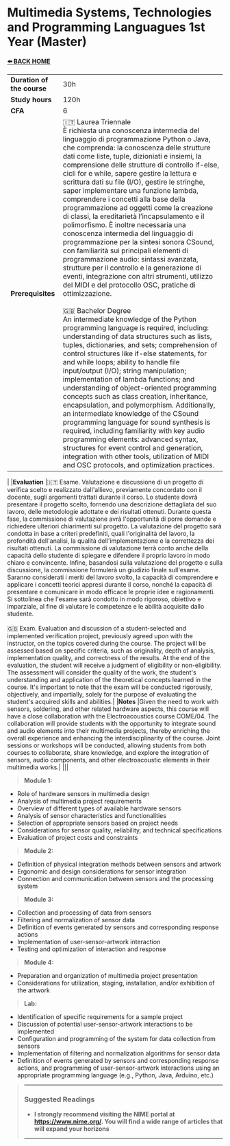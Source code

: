 # **Multimedia Systems, Technologies and Programming Languagues 1st Year (Master)**  

[**⬅️ BACK HOME**](/HOME.md)  

|                          |     |
|:-------------------------|:----|  
|**Duration of the course**|30h  |
|**Study hours**           |120h |
|**CFA**                   |6    |
|**Prerequisites**         |🇮🇹 Laurea Triennale<br>È richiesta una conoscenza intermedia del linguaggio di programmazione Python o Java, che comprenda: la conoscenza delle strutture dati come liste, tuple, dizioniati e insiemi, la comprensione delle strutture di controllo if-else, cicli for e while, sapere gestire la lettura e scrittura dati su file (I/O), gestire le stringhe, saper implementare una funzione lambda, comprendere i concetti alla base della programmazione ad oggetti come la creazione di classi, la ereditarietà l’incapsulamento e il polimorfismo. È inoltre necessaria una conoscenza intermedia del linguaggio di programmazione per la sintesi sonora CSound, con familiarità sui principali elementi di programmazione audio: sintassi avanzata, strutture per il controllo e la generazione di eventi, integrazione con altri strumenti, utilizzo del MIDI e del protocollo OSC, pratiche di ottimizzazione.<br><br>🇬🇧 Bachelor Degree<br>An intermediate knowledge of the Python programming language is required, including: understanding of data structures such as lists, tuples, dictionaries, and sets; comprehension of control structures like if-else statements, for and while loops; ability to handle file input/output (I/O); string manipulation; implementation of lambda functions; and understanding of object-oriented programming concepts such as class creation, inheritance, encapsulation, and polymorphism. Additionally, an intermediate knowledge of the CSound programming language for sound synthesis is required, including familiarity with key audio programming elements: advanced syntax, structures for event control and generation, integration with other tools, utilization of MIDI and OSC protocols, and optimization practices.
|
|**Evaluation**            |🇮🇹 Esame. Valutazione e discussione di un progetto di verifica scelto e realizzato dall'allievo, previamente concordato con il docente, sugli argomenti trattati durante il corso. Lo studente dovrà presentare il progetto scelto, fornendo una descrizione dettagliata del suo lavoro, delle metodologie adottate e dei risultati ottenuti. Durante questa fase, la commissione di valutazione avrà l'opportunità di porre domande e richiedere ulteriori chiarimenti sul progetto. La valutazione del progetto sarà condotta in base a criteri predefiniti, quali l'originalità del lavoro, la profondità dell'analisi, la qualità dell'implementazione e la correttezza dei risultati ottenuti. La commissione di valutazione terrà conto anche della capacità dello studente di spiegare e difendere il proprio lavoro in modo chiaro e convincente. Infine, basandosi sulla valutazione del progetto e sulla discussione, la commissione formulerà un giudizio finale sull'esame. Saranno considerati i meriti del lavoro svolto, la capacità di comprendere e applicare i concetti teorici appresi durante il corso, nonché la capacità di presentare e comunicare in modo efficace le proprie idee e ragionamenti.<br>Si sottolinea che l'esame sarà condotto in modo rigoroso, obiettivo e imparziale, al fine di valutare le competenze e le abilità acquisite dallo studente. <br><br>🇬🇧 Exam. Evaluation and discussion of a student-selected and implemented verification project, previously agreed upon with the instructor, on the topics covered during the course. The project will be assessed based on specific criteria, such as originality, depth of analysis, implementation quality, and correctness of the results. At the end of the evaluation, the student will receive a judgment of eligibility or non-eligibility. The assessment will consider the quality of the work, the student's understanding and application of the theoretical concepts learned in the course. It's important to note that the exam will be conducted rigorously, objectively, and impartially, solely for the purpose of evaluating the student's acquired skills and abilities.|
|**Notes**                 |Given the need to work with sensors, soldering, and other related hardware aspects, this course will have a close collaboration with the Electroacoustics course COME/04. The collaboration will provide students with the opportunity to integrate sound and audio elements into their multimedia projects, thereby enriching the overall experience and enhancing the interdisciplinarity of the course. Joint sessions or workshops will be conducted, allowing students from both courses to collaborate, share knowledge, and explore the integration of sensors, audio components, and other electroacoustic elements in their multimedia works.|
|||

>**Module 1:**

- Role of hardware sensors in multimedia design
- Analysis of multimedia project requirements
- Overview of different types of available hardware sensors
- Analysis of sensor characteristics and functionalities
- Selection of appropriate sensors based on project needs
- Considerations for sensor quality, reliability, and technical specifications
- Evaluation of project costs and constraints

>**Module 2:**

- Definition of physical integration methods between sensors and artwork
- Ergonomic and design considerations for sensor integration
- Connection and communication between sensors and the processing system

>**Module 3:**

- Collection and processing of data from sensors
- Filtering and normalization of sensor data
- Definition of events generated by sensors and corresponding response actions
- Implementation of user-sensor-artwork interaction
- Testing and optimization of interaction and response

>**Module 4:**

- Preparation and organization of multimedia project presentation
- Considerations for utilization, staging, installation, and/or exhibition of the artwork

>**Lab:**

- Identification of specific requirements for a sample project
- Discussion of potential user-sensor-artwork interactions to be implemented
- Configuration and programming of the system for data collection from sensors
- Implementation of filtering and normalization algorithms for sensor data
- Definition of events generated by sensors and corresponding response actions, and programming of user-sensor-artwork interactions using an appropriate programming language (e.g., Python, Java, Arduino, etc.)

>---
>
>### **Suggested Readings**  
>
>- **I strongly recommend visiting the NIME portal at <https://www.nime.org/>. You will find a wide range of articles that will expand your horizons**
>
>---
